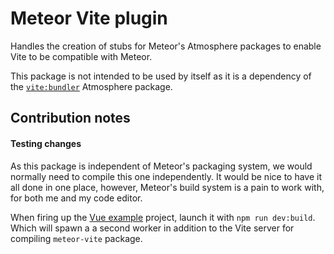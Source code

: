 # Meteor Vite plugin
Handles the creation of stubs for Meteor's Atmosphere packages to enable Vite to be compatible with Meteor.

This package is not intended to be used by itself as it is a dependency of the [`vite:bundler`](../../) Atmosphere
package.

## Contribution notes
#### Testing changes
As this package is independent of Meteor's packaging system, we would normally need to compile this one 
independently. It would be nice to have it all done in one place, however, Meteor's build system is a pain to work 
with, for both me and my code editor.

When firing up the [Vue example](../../examples/vue) project, launch it with `npm run dev:build`. Which will spawn a 
a second worker in addition to the Vite server for compiling `meteor-vite` package.



